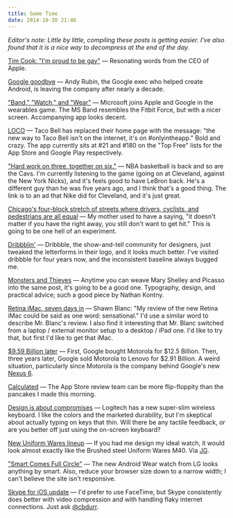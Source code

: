 ```yaml
---
title: Game Time
date: 2014-10-30 21:46
---
```

_Editor's note: Little by little, compiling these posts is getting easier. I've also found that it is a nice way to decompress at the end of the day._

[Tim Cook: "I'm proud to be gay"](http://www.businessweek.com/articles/2014-10-30/tim-cook-im-proud-to-be-gay) &mdash; Resonating words from the CEO of Apple.

[Google goodbye](http://www.theverge.com/2014/10/30/7135549/android-creator-andy-rubin-is-leaving-google) &mdash; Andy Rubin, the Google exec who helped create Android, is leaving the company after nearly a decade. 

["Band," "Watch," and "Wear"](http://www.theverge.com/2014/10/30/7132901/wearing-the-microsoft-band-is-this-the-next-big-thing-in-fitness) &mdash; Microsoft joins Apple and Google in the wearables game. The MS Band resembles the Fitbit Force, but with a nicer screen. Accompanying app looks decent. 

[LOCO](http://www.tacobell.com/home) &mdash; Taco Bell has replaced their home page with the message: "the new way to Taco Bell isn't on the internet, it's on #onlyintheapp." Bold and crazy. The app currently sits at #21 and #180 on the "Top Free" lists for the App Store and Google Play respectively. 

[ "Hard work on three, together on six."](https://www.youtube.com/watch?v=n6S1JoCSVNU) &mdash; NBA basketball is back and so are the Cavs.  I'm currently listening to the game (going on at Cleveland, against the New York Nicks), and it's feels good to have LeBron back. He's a different guy than he was five years ago, and I think that's a good thing. The link is to an ad that Nike did for Cleveland, and it's just great.

[Chicago's four-block stretch of streets where drivers, cyclists, and pedestrians are all equal](http://www.fastcoexist.com/3037471/on-a-new-shared-street-in-chicago-there-are-no-sidewalks-no-lights-and-no-signs) &mdash; My mother used to have a saying, "it doesn't matter if you have the right away, you still don't want to get hit." This is going to be one hell of an experiment. 

[Dribbblin'](http://blog.dribbble.com/2014/10/30/tales-from-the-script.html) &mdash; Dribbble, the show-and-tell community for designers, just tweaked the letterforms in their logo, and it looks much better. I've visited dribbble for four years now, and the inconsistent baseline always bugged me. 

[Monsters and Thieves](https://signalvnoise.com/posts/3794-monsters-and-thieves) &mdash; Anytime you can weave Mary Shelley and Picasso into the same post, it's going to be a good one. Typography, design, and practical advice; such a good piece by Nathan Kontny.  

[Retina iMac, seven days in](http://shawnblanc.net/2014/10/a-week-with-the-retina-imac/) &mdash; Shawn Blanc: "My review of the new Retina iMac could be said as one word: sensational." I'd use a similar word to describe Mr. Blanc's review. I also find it interesting that Mr. Blanc switched from a laptop / external monitor setup to a desktop / iPad one. I'd like to try that, but first I'd like to get that iMac. 

[$9.59 Billion later](http://techcrunch.com/2014/10/30/lenovo-has-completed-the-2-91-billion-acquisition-of-motorola-from-google/) &mdash; First, Google bought Motorola for $12.5 Billion. Then, three years later, Google sold Motorola to Lenovo for $2.91 Billion. A weird situation, particularly since Motorola is the company behind Google's new [Nexus 6](https://www.google.com/nexus/6/). 

[Calculated](http://shapeof.com/archives/2014/10/pcalc_and_the_app_store.html) &mdash; The App Store review team can be more flip-floppity than the pancakes I made this morning. 

[Design is about compromises](http://toolsandtoys.net/keys-to-go/) &mdash; Logitech has a new super-slim wireless keyboard. I like the colors and the marketed durability, but I'm skeptical about actually typing on keys that thin. Will there be any tactile feedback, or are you better off just using the on-screen keyboard?

[New Uniform Wares lineup](http://www.uniformwares.com/watches-and-timepieces/) &mdash; If you had me design my ideal watch, it would look almost exactly like the Brushed steel Uniform Wares M40. Via [JG](http://www.thenewsprint.co/2014/10/30/the-all-new-uniform-wares-timepiece-lineup/).

["Smart Comes Full Circle"](http://www.lg.com/global/gwatch/index.html#main) &mdash; The new Android Wear watch from LG looks anything by smart. Also, reduce your browser size down to a narrow width; I can't believe the site isn't responsive. 

[Skype for iOS update](http://venturebeat.com/2014/10/30/skype-for-iphone-now-lets-you-save-and-delete-photos-gets-avatar-people-and-chat-improvements/) &mdash; I'd prefer to use FaceTime, but Skype consistently does better with video compression and with handling flaky internet connections. Just ask [@cbdurr](http://twitter.com/cbdurr). 

